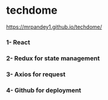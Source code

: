 # techdome
https://mrpandey1.github.io/techdome/

### 1- React
### 2- Redux for state management
### 3- Axios for request
### 4- Github for deployment
